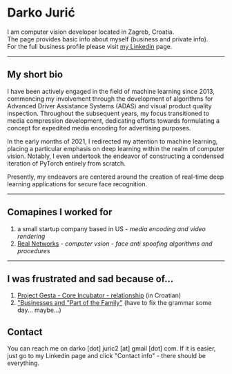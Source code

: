 # Darko Jurić
I am computer vision developer located in Zagreb, Croatia.  
The page provides basic info about myself (business and private info).  
For the full business profile please visit [my Linkedin](https://www.linkedin.com/in/darko-juric/) page.

----------------------
## My short bio

I have been actively engaged in the field of machine learning since 2013, commencing my involvement through the development of algorithms for Advanced Driver Assistance Systems (ADAS) and visual product quality inspection. Throughout the subsequent years, my focus transitioned to media compression development, dedicating efforts towards formulating a concept for expedited media encoding for advertising purposes. 

In the early months of 2021, I redirected my attention to machine learning, placing a particular emphasis on deep learning within the realm of computer vision. 
Notably, I even undertook the endeavor of constructing a condensed iteration of PyTorch entirely from scratch. 

Presently, my endeavors are centered around the creation of real-time deep learning applications for secure face recognition.

-----------------------
## Comapines I worked for

1) a small startup company based in US - *media encoding and video rendering*    
2) [Real Networks](https://realnetworks.okta.com/) - *computer vsion - face anti spoofing algorithms and procedures*

-----------------------

## I was frustrated and sad because of...

1) [Project Gesta - Core Incubator - relationship](http://coreincubator.info) (in Croatian)     
2) ["Businesses and "Part of the Family"](http://lazlo326.info) (have to fix the grammar some day... maybe...)

## Contact
You can reach me on darko [dot] juric2 [at] gmail [dot] com.
If it is easier, just go to my Linkedin page and click "Contact info" - there should be everything.
